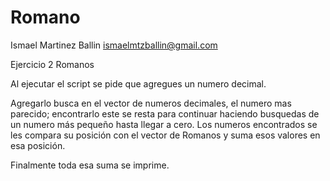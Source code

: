 # Romano
Ismael Martinez Ballin ismaelmtzballin@gmail.com

Ejercicio 2 Romanos 

Al ejecutar el script se pide que agregues un numero decimal.

Agregarlo busca en el vector de numeros decimales, el numero mas parecido; encontrarlo este se resta para continuar haciendo busquedas de un numero más pequeño hasta llegar a cero. Los numeros encontrados se les compara su posición con el vector de Romanos y suma esos valores en esa posición.

Finalmente toda esa suma se imprime. 
